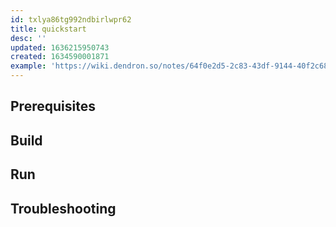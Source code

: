 ```yaml
---
id: txlya86tg992ndbirlwpr62
title: quickstart
desc: ''
updated: 1636215950743
created: 1634590001871
example: 'https://wiki.dendron.so/notes/64f0e2d5-2c83-43df-9144-40f2c68935aa.html#steps'
---
```



## Prerequisites
<!-- What needs to be done beforehand -->

## Build 
<!-- How to build-->

## Run
<!-- How to run -->

## Troubleshooting
<!-- Common issues -->
